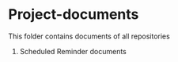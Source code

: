 # Project-documents
This folder contains documents of all repositories

1. Scheduled Reminder documents
